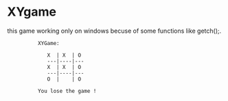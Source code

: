 # XYgame

this game working only on windows becuse of some functions like getch();.

              XYGame:
              
                 X  | X  | O
                 ---|----|---
                 X  | X  | O
                 ---|----|---
                 O  |    | O

              You lose the game !
